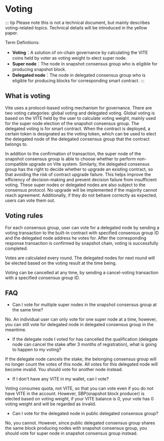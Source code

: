 # Voting

::: tip
Please note this is not a technical document, but mainly describes voting-related topics. Technical details will be introduced in the yellow paper.

Term Definitions:
* **Voting**：A solution of on-chain governance by calculating the VITE coins held by voter as voting weight to elect super node.
* **Super node**：The node in snapshot consensus group who is eligible for producing snapshot block.
* **Delegated node**：The node in delegated consensus group who is eligible for producing blocks for corresponding smart contract.
:::

## What is voting

Vite uses a protocol-based voting mechanism for governance. There are two voting categories: global voting and delegated voting. Global voting is based on the VITE held by the user to calculate voting weight, mainly used for the super node election of the snapshot consensus group. The delegated voting is for smart contract. When the contract is deployed, a certain token is designated as the voting token, which can be used to elect the delegated node of the delegated consensus group that the contract belongs to.

In addition to the confirmation of transaction, the super node of the snapshot consensus group is able to choose whether to perform non-compatible upgrade on Vite system. Similarly, the delegated consensus group has the right to decide whether to upgrade an existing contract, so that avoiding the risk of contract upgrade failure. This helps improve the efficiency of decision-making and prevent decision failure from insufficient voting. These super nodes or delegated nodes are also subject to the consensus protocol. No upgrade will be implemented if the majority cannot reach agreement. Additionally, if they do not behave correctly as expected, users can vote them out.

## Voting rules

For each consensus group, user can vote for a delegated node by sending a voting transaction to the built-in contract with specified consensus group ID and the delegated node address he votes for. After the corresponding response transaction is confirmed by snapshot chain, voting is successfully completed.

Votes are calculated every round. The delegated nodes for next round will be elected based on the voting result at the time being.

Voting can be cancelled at any time, by sending a cancel-voting transaction with a specified consensus group ID.

## FAQ

* Can I vote for multiple super nodes in the snapshot consensus group at the same time?

No. An individual user can only vote for one super node at a time, however, you can still vote for delegated node in delegated consensus group in the meantime.

* If the delegate node I voted for has cancelled the qualification (delegate node can cancel the stake after 3 months of registration), what is going to happen to my voting?

If the delegate node cancels the stake, the belonging consensus group will no longer count the votes of this node. All votes for this delegated node will become invalid. You should vote for another node instead.

* If I don't have any VITE in my wallet, can I vote?

Voting consumes quota, not VITE, so that you can vote even if you do not have VITE in the account. However, SBP(snapshot block producer) is elected based on voting weight, if your VITE balance is 0, your vote has 0 voting weight and will be regarded as invalid.

* Can I vote for the delegated node in public delegated consensus group?

No, you cannot. However, since public delegated consensus group shares the same block producing nodes with snapshot consensus group, you should vote for super node in snapshot consensus group instead.
